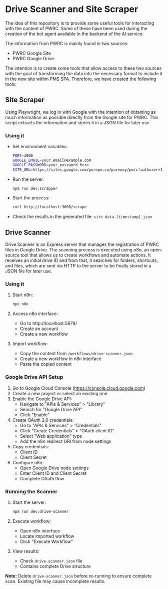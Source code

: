 # Drive Scanner and Site Scraper

The idea of this repository is to provide some useful tools for interacting with the content of PWRC. Some of these have been used during the creation of the bot agent available in the backend of the AI service.

The information from PWRC is mainly found in two sources:

- PWRC Google Site
- PWRC Google Drive

The intention is to create some tools that allow access to these two sources with the goal of transforming the data into the necessary format to include it in the new site within PMS SPA. Therefore, we have created the following tools:

## Site Scraper

Using Playwright, we log in with Google with the intention of obtaining as much information as possible directly from the Google site for PWRC. This script extracts the information and stores it in a JSON file for later use.

### Using it 

- Set environment variables:

  ```bash
  PORT=3000
  GOOGLE_EMAIL=your.email@example.com
  GOOGLE_PASSWORD=your_password_here
  SITE_URL=https://sites.google.com/purepm.co/pureway/pwrc?authuser=1&pli=1
  ```

- Run the server:

  ```bash
  npm run dev:scrapper
  ```

- Start the process:

  ```bash
  curl http://localhost:3000/scrape
  ```

- Check the results in the generated file: `site-data-[timestamp].json`


## Drive Scanner

Drive Scanner is an Express server that manages the registration of PWRC files in Google Drive. The scanning process is executed using n8n, an open-source tool that allows us to create workflows and automate actions. It receives an initial drive ID and from that, it searches for folders, shortcuts, and files, which are sent via HTTP to the server to be finally stored in a JSON file for later use.

### Using it

1. Start n8n:
   ```bash
   npx n8n
   ```

2. Access n8n interface:
   - Go to http://localhost:5678/
   - Create an account 
   - Create a new workflow

3. Import workflow:
   - Copy the content from `/workflows/drive-scanner.json`
   - Create a new workflow in n8n interface
   - Paste the copied content

### Google Drive API Setup

1. Go to Google Cloud Console (https://console.cloud.google.com)
2. Create a new project or select an existing one
3. Enable the Google Drive API:
   - Navigate to "APIs & Services" > "Library"
   - Search for "Google Drive API"
   - Click "Enable"
4. Create OAuth 2.0 credentials:
   - Go to "APIs & Services" > "Credentials"
   - Click "Create Credentials" > "OAuth client ID"
   - Select "Web application" type
   - Add the n8n redirect URI from node settings
5. Copy credentials:
   - Client ID
   - Client Secret
6. Configure n8n:
   - Open Google Drive node settings
   - Enter Client ID and Client Secret
   - Complete OAuth flow

### Running the Scanner

1. Start the server:
   ```bash
   npm run dev:drive-scanner
   ```

2. Execute workflow:
   - Open n8n interface
   - Locate imported workflow
   - Click "Execute Workflow"

3. View results:
   - Check `drive-scanner.json` file
   - Contains complete Drive structure

**Note:** Delete `drive-scanner.json` before re-running to ensure complete scan. Existing file may cause incomplete results.